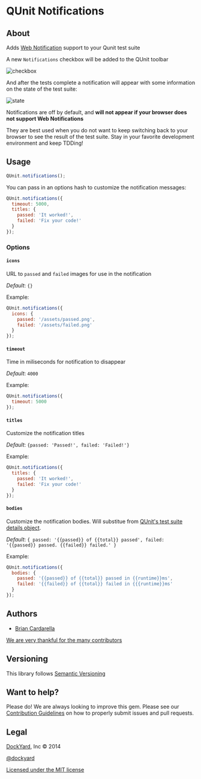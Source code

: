 # QUnit Notifications

## About

Adds [Web Notification](http://www.w3.org/TR/notifications) support to your Qunit test suite

A new `Notifications` checkbox will be added to the QUnit toolbar

![checkbox](http://i.imgur.com/fALfiQF.png)

And after the tests complete a notification will appear with some
information on the state of the test suite:

![state](http://i.imgur.com/JGNgoOu.png)

Notifications are off by default, and **will not appear if your browser
does not support Web Notifications**

They are best used when you do not want to keep switching back to your
browser to see the result of the test suite. Stay in your favorite
development environment and keep TDDing!

## Usage

```javascript
QUnit.notifications();
```

You can pass in an options hash to customize the notification messages:

```javascript
QUnit.notifications({
  timeout: 5000,
  titles: {
    passed: 'It worked!',
    failed: 'Fix your code!'
  }
});
```

### Options

#### `icons`

URL to `passed` and `failed` images for use in the notification

*Default*: `{}`

Example:

```javascript
QUnit.notifications({
  icons: {
    passed: '/assets/passed.png',
    failed: '/assets/failed.png'
  }
});
```

#### `timeout`

Time in miliseconds for notification to disappear

*Default*: `4000`

Example:

```javascript
QUnit.notifications({
  timeout: 5000
});
```

#### `titles`

Customize the notification titles

*Default*: `{passed: 'Passed!', failed: 'Failed!'}`

Example:

```javascript
QUnit.notifications({
  titles: {
    passed: 'It worked!',
    failed: 'Fix your code!'
  }
});
```

#### `bodies`

Customize the notification bodies. Will substitue from [QUnit's test suite details object](http://api.qunitjs.com/QUnit.done).

*Default*: `{ passed: '{{passed}} of {{total}} passed', failed: '{{passed}} passed. {{failed}} failed.' }`

Example:

```javascript
QUnit.notifications({
  bodies: {
    passed: '{{passed}} of {{total}} passed in {{runtime}}ms',
    failed: '{{failed}} of {{total}} failed in {{{runtime}}ms'
  }
});
```

## Authors ##

* [Brian Cardarella](http://twitter.com/bcardarella)

[We are very thankful for the many contributors](https://github.com/dockyard/qunit-notifications/graphs/contributors)

## Versioning ##

This library follows [Semantic Versioning](http://semver.org)

## Want to help? ##

Please do! We are always looking to improve this gem. Please see our
[Contribution Guidelines](https://github.com/dockyard/qunit-notifications/blob/master/CONTRIBUTING.md)
on how to properly submit issues and pull requests.

## Legal ##

[DockYard](http://dockyard.com), Inc &copy; 2014

[@dockyard](http://twitter.com/dockyard)

[Licensed under the MIT license](http://www.opensource.org/licenses/mit-license.php)
